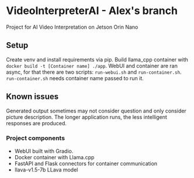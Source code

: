 # VideoInterpreterAI - Alex's branch

Project for AI Video Interpretation on Jetson Orin Nano

## Setup

Create venv and install requirements via pip. Build llama_cpp container with `docker build -t [Container name] ./app`.
WebUI and container are ran async, for that there are two scripts: `run-webui.sh` and `run-container.sh`. `run-container.sh` needs container name passed to run it.

## Known issues

Generated output sometimes may not consider question and only consider picture description. The longer application runs, the less intelligent responses are produced.

### Project components

- WebUI built with Gradio.
- Docker container with Llama.cpp
- FastAPI and Flask connectors for container communication
- llava-v1.5-7b LLava model
